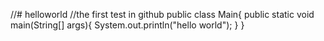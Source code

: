//# helloworld
//the first test in github
public class Main{
  public static void main(String[] args){
    System.out.println("hello world");
  }
}
